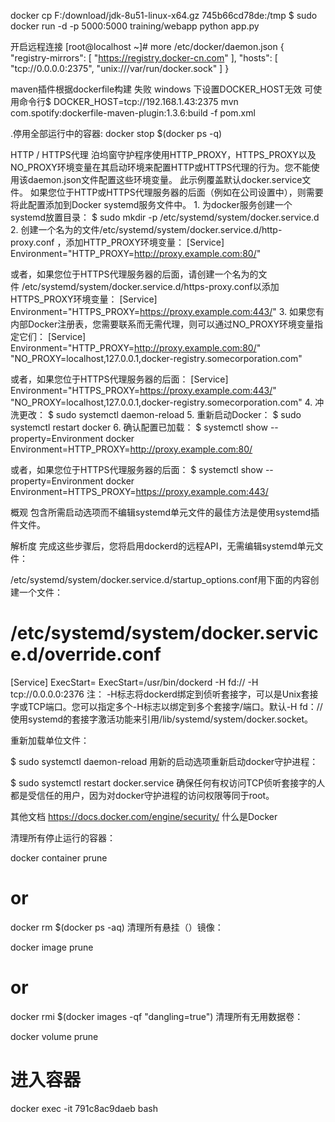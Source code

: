 docker cp F:/download/jdk-8u51-linux-x64.gz 745b66cd78de:/tmp
$ sudo docker run -d -p 5000:5000 training/webapp python app.py

开启远程连接
[root@localhost ~]# more /etc/docker/daemon.json
{
"registry-mirrors": [
    "https://registry.docker-cn.com"
  ],
"hosts": [
    "tcp://0.0.0.0:2375",
    "unix:///var/run/docker.sock"
  ]
}

maven插件根据dockerfile构建 失败 windows 下设置DOCKER_HOST无效
可使用命令行$ DOCKER_HOST=tcp://192.168.1.43:2375 mvn com.spotify:dockerfile-maven-plugin:1.3.6:build -f pom.xml

.停用全部运行中的容器:
docker stop $(docker ps -q)

HTTP / HTTPS代理
泊坞窗守护程序使用HTTP_PROXY，HTTPS_PROXY以及NO_PROXY环境变量在其启动环境来配置HTTP或HTTPS代理的行为。您不能使用该daemon.json文件配置这些环境变量。
此示例覆盖默认docker.service文件。
如果您位于HTTP或HTTPS代理服务器的后面（例如在公司设置中），则需要将此配置添加到Docker systemd服务文件中。
	1. 为docker服务创建一个systemd放置目录：
$ sudo mkdir -p /etc/systemd/system/docker.service.d
	2. 创建一个名为的文件/etc/systemd/system/docker.service.d/http-proxy.conf ，添加HTTP_PROXY环境变量：
[Service]
Environment="HTTP_PROXY=http://proxy.example.com:80/"

或者，如果您位于HTTPS代理服务器的后面，请创建一个名为的文件 /etc/systemd/system/docker.service.d/https-proxy.conf以添加HTTPS_PROXY环境变量：
[Service]
Environment="HTTPS_PROXY=https://proxy.example.com:443/"
	3. 如果您有内部Docker注册表，您需要联系而无需代理，则可以通过NO_PROXY环境变量指定它们：
[Service]
Environment="HTTP_PROXY=http://proxy.example.com:80/" "NO_PROXY=localhost,127.0.0.1,docker-registry.somecorporation.com"

或者，如果您位于HTTPS代理服务器的后面：
[Service]
Environment="HTTPS_PROXY=https://proxy.example.com:443/" "NO_PROXY=localhost,127.0.0.1,docker-registry.somecorporation.com"
	4. 冲洗更改：
$ sudo systemctl daemon-reload
	5. 重新启动Docker：
$ sudo systemctl restart docker
	6. 确认配置已加载：
$ systemctl show --property=Environment docker
Environment=HTTP_PROXY=http://proxy.example.com:80/

或者，如果您位于HTTPS代理服务器的后面：
$ systemctl show --property=Environment docker
Environment=HTTPS_PROXY=https://proxy.example.com:443/


概观
包含所需启动选项而不编辑systemd单元文件的最佳方法是使用systemd插件文件。

解析度
完成这些步骤后，您将启用dockerd的远程API，无需编辑systemd单元文件：

/etc/systemd/system/docker.service.d/startup_options.conf用下面的内容创建一个文件：

# /etc/systemd/system/docker.service.d/override.conf
[Service]
ExecStart=
ExecStart=/usr/bin/dockerd -H fd:// -H tcp://0.0.0.0:2376
注： -H标志将dockerd绑定到侦听套接字，可以是Unix套接字或TCP端口。您可以指定多个-H标志以绑定到多个套接字/端口。默认-H fd：//使用systemd的套接字激活功能来引用/lib/systemd/system/docker.socket。

重新加载单位文件：

$ sudo systemctl daemon-reload
用新的启动选项重新启动docker守护进程：

$ sudo systemctl restart docker.service
确保任何有权访问TCP侦听套接字的人都是受信任的用户，因为对docker守护进程的访问权限等同于root。

其他文档
https://docs.docker.com/engine/security/
什么是Docker


清理所有停止运行的容器：

docker container prune
# or
docker rm $(docker ps -aq)
清理所有悬挂（<none>）镜像：

docker image prune
# or
docker rmi $(docker images -qf "dangling=true")
清理所有无用数据卷：

docker volume prune

# 进入容器
docker exec -it 791c8ac9daeb bash